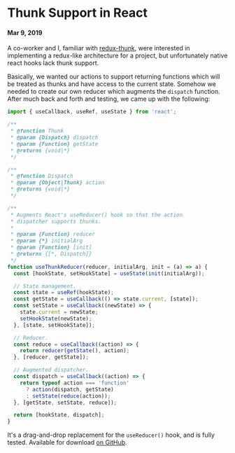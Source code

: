 # Thunk Support in React
#### Mar 9, 2019

A co-worker and I, familiar with [redux-thunk](https://github.com/reduxjs/redux-thunk), were interested in implementing a redux-like architecture for a project, but unfortunately native react hooks lack thunk support.

Basically, we wanted our actions to support returning functions which will be treated as thunks and have access to the current state. Somehow we needed to create our own reducer which augments the `dispatch` function. After much back and forth and testing, we came up with the following:

```js
import { useCallback, useRef, useState } from 'react';

/**
 * @function Thunk
 * @param {Dispatch} dispatch
 * @param {Function} getState
 * @returns {void|*}
 */

/**
 * @function Dispatch
 * @param {Object|Thunk} action
 * @returns {void|*}
 */

/**
 * Augments React's useReducer() hook so that the action
 * dispatcher supports thunks.
 *
 * @param {Function} reducer
 * @param {*} initialArg
 * @param {Function} [init]
 * @returns {[*, Dispatch]}
 */
function useThunkReducer(reducer, initialArg, init = (a) => a) {
  const [hookState, setHookState] = useState(init(initialArg));

  // State management.
  const state = useRef(hookState);
  const getState = useCallback(() => state.current, [state]);
  const setState = useCallback((newState) => {
    state.current = newState;
    setHookState(newState);
  }, [state, setHookState]);

  // Reducer.
  const reduce = useCallback((action) => {
    return reducer(getState(), action);
  }, [reducer, getState]);

  // Augmented dispatcher.
  const dispatch = useCallback((action) => {
    return typeof action === 'function'
      ? action(dispatch, getState)
      : setState(reduce(action));
  }, [getState, setState, reduce]);

  return [hookState, dispatch];
}
```

It's a drag-and-drop replacement for the `useReducer()` hook, and is fully tested. Available for download [on GitHub](https://github.com/nathanbuchar/react-hook-thunk-reducer).
